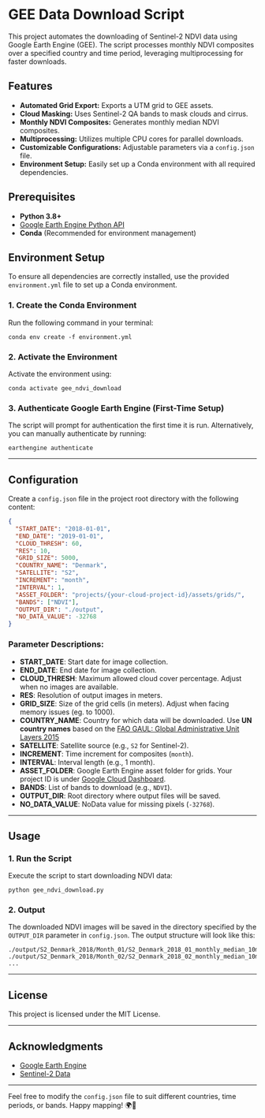 # GEE Data Download Script

This project automates the downloading of Sentinel-2 NDVI data using Google Earth Engine (GEE). The script processes monthly NDVI composites over a specified country and time period, leveraging multiprocessing for faster downloads.

## Features

- **Automated Grid Export:** Exports a UTM grid to GEE assets.
- **Cloud Masking:** Uses Sentinel-2 QA bands to mask clouds and cirrus.
- **Monthly NDVI Composites:** Generates monthly median NDVI composites.
- **Multiprocessing:** Utilizes multiple CPU cores for parallel downloads.
- **Customizable Configurations:** Adjustable parameters via a `config.json` file.
- **Environment Setup:** Easily set up a Conda environment with all required dependencies.

## Prerequisites

- **Python 3.8+**
- [Google Earth Engine Python API](https://developers.google.com/earth-engine/python_install)
- **Conda** (Recommended for environment management)

## Environment Setup

To ensure all dependencies are correctly installed, use the provided `environment.yml` file to set up a Conda environment.

### 1. Create the Conda Environment

Run the following command in your terminal:

```
conda env create -f environment.yml
```

### 2. Activate the Environment

Activate the environment using:

```
conda activate gee_ndvi_download
```

### 3. Authenticate Google Earth Engine (First-Time Setup)

The script will prompt for authentication the first time it is run. Alternatively, you can manually authenticate by running:

```
earthengine authenticate
```

---

## Configuration

Create a `config.json` file in the project root directory with the following content:

```json
{
  "START_DATE": "2018-01-01",
  "END_DATE": "2019-01-01",
  "CLOUD_THRESH": 60,
  "RES": 10,
  "GRID_SIZE": 5000,
  "COUNTRY_NAME": "Denmark",
  "SATELLITE": "S2",
  "INCREMENT": "month",
  "INTERVAL": 1,
  "ASSET_FOLDER": "projects/{your-cloud-project-id}/assets/grids/",
  "BANDS": ["NDVI"],
  "OUTPUT_DIR": "./output",
  "NO_DATA_VALUE": -32768  
}
```

### Parameter Descriptions:

- **START_DATE**: Start date for image collection.
- **END_DATE**: End date for image collection.
- **CLOUD_THRESH**: Maximum allowed cloud cover percentage. Adjust when no images are available. 
- **RES**: Resolution of output images in meters.
- **GRID_SIZE**: Size of the grid cells (in meters). Adjust when facing memory issues (eg. to 1000). 
- **COUNTRY_NAME**: Country for which data will be downloaded. Use **UN country names** based on the [FAO GAUL: Global Administrative Unit Layers 2015](https://developers.google.com/earth-engine/datasets/catalog/FAO_GAUL_2015_level0#table-schema)
- **SATELLITE**: Satellite source (e.g., `S2` for Sentinel-2).
- **INCREMENT**: Time increment for composites (`month`).
- **INTERVAL**: Interval length (e.g., 1 month).
- **ASSET_FOLDER**: Google Earth Engine asset folder for grids. Your project ID is under [Google Cloud Dashboard](https://console.cloud.google.com/home/dashboard).
- **BANDS**: List of bands to download (e.g., `NDVI`).
- **OUTPUT_DIR**: Root directory where output files will be saved.
- **NO_DATA_VALUE**: NoData value for missing pixels (`-32768`).

---

## Usage

### 1. Run the Script

Execute the script to start downloading NDVI data:

```
python gee_ndvi_download.py
```

### 2. Output

The downloaded NDVI images will be saved in the directory specified by the `OUTPUT_DIR` parameter in `config.json`. The output structure will look like this:

```
./output/S2_Denmark_2018/Month_01/S2_Denmark_2018_01_monthly_median_10m_NDVI_0.tif
./output/S2_Denmark_2018/Month_02/S2_Denmark_2018_02_monthly_median_10m_NDVI_0.tif
...
```

---

## License

This project is licensed under the MIT License.

---

## Acknowledgments

- [Google Earth Engine](https://earthengine.google.com/)
- [Sentinel-2 Data](https://sentinels.copernicus.eu/web/sentinel/missions/sentinel-2)

---

Feel free to modify the `config.json` file to suit different countries, time periods, or bands. Happy mapping! 🌍🌿

